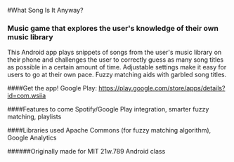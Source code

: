 #What Song Is It Anyway?

### Music game that explores the user's knowledge of their own music library
This Android app plays snippets of songs from the user's music library on their phone and challenges the user to correctly guess as many song titles as possible in a certain amount of time. Adjustable settings make it easy for users to go at their own pace. Fuzzy matching aids with garbled song titles.

####Get the app!
Google Play: https://play.google.com/store/apps/details?id=com.wsiia

####Features to come
Spotify/Google Play integration, smarter fuzzy matching, playlists

####Libraries used
Apache Commons (for fuzzy matching algorithm), Google Analytics

######Originally made for MIT 21w.789 Android class
